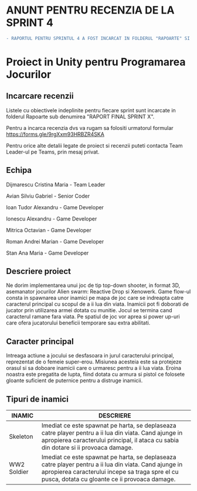 # ANUNT PENTRU RECENZIA DE LA SPRINT 4

```diff
- RAPORTUL PENTRU SPRINTUL 4 A FOST INCARCAT IN FOLDERUL "RAPOARTE" SI ARE DENUMIREA "RAPORT FINAL SPRINT 4.pdf"
```


# Proiect in Unity pentru Programarea Jocurilor

## Incarcare recenzii

Listele cu obiectivele indeplinite pentru fiecare sprint sunt incarcate in folderul Rapoarte sub denumirea "RAPORT FINAL SPRINT X".

Pentru a incarca recenzia dvs va rugam sa folositi urmatorul formular https://forms.gle/9rgXxm93HRBZR4SKA

Pentru orice alte detalii legate de proiect si recenzii puteti contacta Team Leader-ul pe Teams, prin mesaj privat. 



## Echipa

Dijmarescu Cristina Maria - Team Leader

Avian Silviu Gabriel - Senior Coder

Ioan Tudor Alexandru - Game Developer

Ionescu Alexandru - Game Developer

Mitrica Octavian - Game Developer

Roman Andrei Marian - Game Developer

Stan Ana Maria - Game Developer



## Descriere proiect

Ne dorim implementarea unui joc de tip top-down shooter, in format 3D, asemanator jocurilor Alien swarm: Reactive Drop si Xenowerk. Game flow-ul consta in spawnarea unor inamici pe mapa de joc care se indreapta catre caracterul principal cu scopul de a ii lua din viata. Inamicii pot fi doborati de jucator prin utilizarea armei dotata cu munitie. Jocul se termina cand caracterul ramane fara viata. Pe spatiul de joc vor aprea si power up-uri care ofera jucatorului beneficii temporare sau extra abilitati.

## Caracter principal

Intreaga actiune a jocului se desfasoara in jurul caracterului principal, reprezentat de o femeie super-erou. Misiunea acesteia este sa protejeze orasul si sa doboare inamicii care o urmaresc pentru a ii lua viata. Eroina noastra este pregatita de lupta, fiind dotata cu armura si pistol ce folosete gloante suficient de puternice pentru a distruge inamicii.

## Tipuri de inamici

INAMIC  | DESCRIERE
------------- | -------------
Skeleton  | Imediat ce este spawnat pe harta, se deplaseaza catre player pentru a ii lua din viata. Cand ajunge in apropierea caracterului principal, il ataca cu sabia din dotare si ii provoaca damage.
WW2 Soldier  |  Imediat ce este spawnat pe harta, se deplaseaza catre player pentru a ii lua din viata. Cand ajunge in apropierea caracterului incepe sa traga spre el cu pusca, dotata cu gloante ce ii provoaca damage. 

